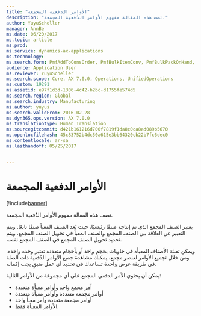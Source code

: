 ```yaml
---
title: "الأوامر الدفعية المجمعة"
description: "تصف هذه المقالة مفهوم الأوامر الدُفعية المجمعة."
author: YuyuScheller
manager: AnnBe
ms.date: 06/20/2017
ms.topic: article
ms.prod: 
ms.service: dynamics-ax-applications
ms.technology: 
ms.search.form: PmfAddToConsOrder, PmfBulkItemConv, PmfBulkPackOnHand, PmfConsOrderListPage
audience: Application User
ms.reviewer: YuyuScheller
ms.search.scope: Core, AX 7.0.0, Operations, UnifiedOperations
ms.custom: 19291
ms.assetid: e97f1d3d-1306-4c42-b2bc-d1755fe574d5
ms.search.region: Global
ms.search.industry: Manufacturing
ms.author: yuyus
ms.search.validFrom: 2016-02-28
ms.dyn365.ops.version: AX 7.0.0
ms.translationtype: Human Translation
ms.sourcegitcommit: d421b161216d700f7819f1da8c0ca8ad089b5670
ms.openlocfilehash: 45c83752b4dc50a615e3bb64320cb22b7fc6dec0
ms.contentlocale: ar-sa
ms.lasthandoff: 05/25/2017


---
```


# <a name="consolidated-batch-orders"></a>الأوامر الدفعية المجمعة

[!include[banner](../includes/banner.md)]


تصف هذه المقالة مفهوم الأوامر الدُفعية المجمعة.

يعتبر الصنف المجمع الذي تم إنتاجه صنفًا رئيسيًا، حيث يُعد الصنف المعبأ صنفًا تابعًا. ويتم التعبير عن العلاقة بين الصنف المجمع والصنف المعبأ في تحويل الصنف المجمع. ويتم تحديد تحويل الصنف المجمع في الصنف المجمع نفسه.  

ويمكن تعبئة الأصناف المعبأة في حاويات بحجم واحد أو بأحجام متعددة تعتبر وحدة واحدة. ومن خلال تجميع الأوامر لعنصر مجمع، يمكنك مشاهدة جميع الأوامر الدُفعية ذات الصلة في طريقة عرض واحدة تساعدك في تحديد أي عمل متبقٍ يجب إكماله.  

يمكن أن يحتوي الأمر الدفعي المجمع على أي مجموعة من الأوامر التالية:

-   أمر مجمع واحد وأوامر معبأة متعددة
-   أوامر مجمعة متعددة وأوامر معبأة متعددة
-   أوامر مجمعة متعددة وأمر معبأ واحد
-   الأوامر المعبأة فقط.





